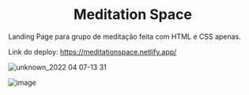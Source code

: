 <h1 align="center">Meditation Space</h1>


Landing Page para grupo de meditação feita com HTML e CSS apenas.

Link do deploy: https://meditationspace.netlify.app/

![unknown_2022 04 07-13 31](https://user-images.githubusercontent.com/101764993/162253029-74ae1b2f-bf03-4923-979d-4d0c26529919.gif)

![image](https://user-images.githubusercontent.com/101764993/162251699-859a1741-d147-49c8-8a21-4fe33635e616.png)
